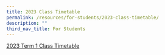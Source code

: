 ```yaml
---
title: 2023 Class Timetable
permalink: /resources/for-students/2023-class-timetable/
description: ""
third_nav_title: For Students
---
```

[2023 Term 1 Class Timetable](https://stmargaretssec-moe-edu-sg-admin.cwp.sg/qql/slot/u168/2023%20Term%201%20Timetable%20Class%20Final%20-%20ART%20change%201.pdf)